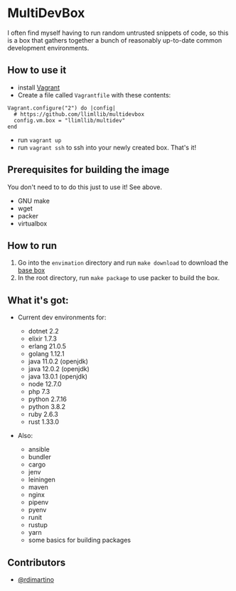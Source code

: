 # MultiDevBox

I often find myself having to run random untrusted snippets of code, so this is
a box that gathers together a bunch of reasonably up-to-date common development
environments.

## How to use it

* install [Vagrant](https://www.vagrantup.com/)
* Create a file called `Vagrantfile` with these contents:

```
Vagrant.configure("2") do |config|
  # https://github.com/llimllib/multidevbox
  config.vm.box = "llimllib/multidev"
end
```

* run `vagrant up`
* run `vagrant ssh` to ssh into your newly created box. That's it!

## Prerequisites for building the image

You don't need to to do this just to use it! See above.

* GNU make
* wget
* packer
* virtualbox

## How to run

1. Go into the `envimation` directory and run `make download` to download the
   [base box](https://app.vagrantup.com/envimation/boxes/ubuntu-xenial)
2. In the root directory, run `make package` to use packer to build the box.

## What it's got:

* Current dev environments for:
  * dotnet 2.2
  * elixir 1.7.3
  * erlang 21.0.5
  * golang 1.12.1
  * java 11.0.2 (openjdk)
  * java 12.0.2 (openjdk)
  * java 13.0.1 (openjdk)
  * node 12.7.0
  * php 7.3
  * python 2.7.16
  * python 3.8.2
  * ruby 2.6.3
  * rust 1.33.0

* Also:
  * ansible
  * bundler
  * cargo
  * jenv
  * leiningen
  * maven
  * nginx
  * pipenv
  * pyenv
  * runit
  * rustup
  * yarn
  * some basics for building packages

## Contributors

* [@rdimartino](https://github.com/rdimartino)
